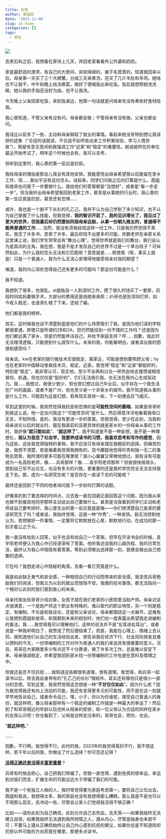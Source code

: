 ```yaml
---
title: 在家
author: 黄国政
date: '2023-12-08'
slug: at-home
categories: []
tags:
  - 想法
---
```


<!--more-->

![](/images/posts/2023/12/12-08-at-home.jpg)

去黑石屿之前，我预备在家待上几天，并回老家看看外公外婆和奶奶。

家是最舒适的港湾，有自己的大房间，床软绵绵的，被子毛茸茸的。知道我回来以后，母亲第一天买了三个大螃蟹，分成三天来煮汤，还买了几斤羊肚和羊肉。她啥也不让我干，中午和晚上炖汤煮菜，做好了便喊我出来吃饭。饭后我想帮她洗洗碗，她以我的手指还没好为由，也不让我洗。

今天晚上父亲回家吃饭，来到饭桌边，他第一句话就是问母亲有没有煮些好食材给我。

我心里知道，不管父亲有没有问，母亲都会做；不管母亲有没有做，父亲也都会问。

我话比以前多了一些，主动和母亲聊起了就业的事情。看起来她没有特别想让我读研的迹象（“合适的话就读，不合适不如早些出来工作积累经验，学习人情世故”），倒是有意无意间和我强调工作“近家”和“稳定”的重要性。她说她所在的单位最近开始考试了，明年这个时候也会有，我可以去考。

但听到这里时，我心里的第一反应是抗拒。

我给母亲的理由是那会儿我会有其他安排。我能感觉出母亲希望我以后能留在家乡工作，但……我似乎没有这份念头。说起来，同学们问我之后的打算是什么，霞姐和俊哥也问我下一步要做什么，我给他们的答案都是“没想好”，或者是“看一步走一步”。但当我听出母亲希望我回到老家工作，甚至是从事她的行业时，我心里的第一反应竟是抗拒，甚至还有恐惧……

或许，我也是一个脱不下长衫的孔乙己。我并不认为自己学到了多少知识，也不认为自己掌握了什么技能，但我觉得，**我的智识开启了，我的见识增长了，我见过了更大的世界，但我最后却仍然要如同我母亲这般，从事一份朝九晚五的，普通得不能再普通的工作**……当然，我没有资格歧视这样一份工作，只是我仍然觉得不真实，我念了许多书，思索了许多，最后却找不出更多的可能。庆鹏老师在亲密关系这堂课上说，我们学生常常会有“舞台心理”，觉得世界就是我们的舞台，我们自认为是其间的主角。我在想，我是不是才发现自己的世界不过是一个草台班子？可纵然如此，为什么我的念头无法和它匹配呢？意思就是……假使我（唉，事实上就是）只是一个普通人，我为什么无法心安理得地接受母亲对我的期望？

难道，我的内心深处觉得自己还有更多的可能吗？那这份可能是什么？

我不知道。

我想到了很多，也很乱。st姐独自一人到深圳工作，攒了很久的钱买了一套房，前段时间姑妈要做手术，大部分的费用还是由她来承担；zh哥也是到深圳打拼，如今收入稳定，也逐渐扎根了下来，还结了婚。

他们都是我的榜样。

其实，这时候我也说不清楚到底是他们的什么特质吸引了我，是因为他们读的学校都很普通，即使只是所谓的2B和2A，但仍然能找到一份不错的工作吗？还是因为他们都远离了家乡，但是仍然能养活自己，并给予家庭支持？呼……抱歉，我此时无法理清逻辑，只能想到什么就写什么。未来的我，你能看明白，或者读出我的困惑和感受吗？

母亲说，kw在老家的银行做技术员很稳定，离家近，可能是想到要照顾父母；hy也在老家的中国移动里做技术员，稳定，近家。我觉得“稳定”和“近家”都挺好的，特别是“稳定”，我非常认可，现实地，至少不会再和过去一样热血地去憧憬或相信冒险、机遇。但也仅仅是“挺好的”，它们无法吸引我，也无法在我内心生成驱动力。我……我想过，我很少很少，但也曾幻想过自己毕业后，似乎存在一个我生活在广州的画面，或者不是广州，但也至少是一个非家乡的城市。我不知道我从事的是什么工作，可能因为这是幻想，若再现实具体一些，下一刻便会灰飞烟灭。

写到这里的时候，我突然觉得我抗拒和恐惧的是**可能性空间的萎缩**。如果是哥哥听到我这么说，他一定会问我这个“可能性空间”是什么，然后得意洋洋地看着我哑口无言，不知所措。是的，我没有更进一步的答案。但我觉得，至少在此刻，当我和母亲谈论以后的就业时，摆在我面前的且更具体的就是家乡的一份母亲从事的工作时，我好像“**就只能如此**”、“**就这样了**”。我不知道是不是一种妄想，是不是一种理想化，**我认为我念了社会学，我要养成读书的习惯，我喜欢思考和写作的感觉**，因为这些，这些我觉得独特的事物，我不应该只有母亲摆在我眼前的选择。但痛苦的是，我想不清楚，若是循着我觉得我拥有的，现今朦胧地觉得珍贵和独一无二的事物去思索，我所谓的更多可能在哪里呢？我小心翼翼又卑微地想过，我有没有可能成为一名高校老师，像……兵哥那样？像……袁宇阳老师那样？但我很快摇摇头，想到自己写不出论文，也没有多大的兴致，更重要的还是我的学历完全无法支持我走下去。那，成为一名研究生呢？是否存在一直读下去的可能呢？

最终还是回到了不同的他者询问我下一步如何打算的话题。

好像真的到了要选择的时间点。过去我一直在回避正面回答这个问题，因为我从来也做不到像其他同学那样主动说出自己要做什么。甚至是当我看到同学们主动和老师说自己要考研时，我心里生出的第一反应竟是鄙夷——你们想清楚自己是真的要读研究生了吗？或者说，我始终觉得，这是一种“作秀”，一种宣扬。我无法控制地认为，若想做好一件事情，一定要将它默默放在心里，默默地行动，在成功的那一刻才能公之于众。

我一直没有给别人回答，似乎也没有给自己一个答案。但早在开读书会的时候，袁宇阳老师便认为我心中已经逐渐有了答案。他听我述说我的心路历程、我的日常生活，最终认为我心中隐隐有着答案，等到必须做出选择那一刻，我便会做出自己想要的选择。

它在吗？我想走进心中隐秘的角落，去看一看它究竟是什么。

我是如此缺乏勇气和安全感，一种相信自己的行动而带来的安全感。我坚信兵哥勉励我们的阅读，但我又为以后的就业而惴惴不安。我做的任何事情，都无法指向一个相对让此刻的我们感到放心的未来。

母亲托朋友给哥哥介绍对象，女孩子就在我们老家的小医院里当助产师。母亲对这点很满意，一个是助产师这个职业有特殊的、难以取代的职业特性，另一个则是稳定，有编制。不论是和我谈论，还是和父亲谈论，母亲都围绕这一点展开。这难免让我想到霞姐和俊哥，和我聊到未来的规划时，他们也一度表露出希望我走进编制的看法。我……我觉得我可以理解他们，这样的说法并不是“左耳进右耳出”，或者说是一种我听明白了，我赞成了然后便结束了。而是，我能在心理上、情绪上去认同，我知道他们从自己的生活经验出发，想告诉我在经济下行、社会风险频发且难以预料的今天，一份带编制的工作对作为普通人的我们来说具有很重要的意义。况且，哥哥在大家眼里多少有点还不十分靠谱，换了许多次工作，总是难以安定下来，母亲强调稳定，并希望我回到家乡找一份带编制的工作也是在意料及情理之中。

但我还是忍不住抗拒……我知道这些都很有道理，很有道理。我觉得，和兵哥一起读书以后，除去我自身带有的“孔乙己的长衫”情结外，其实还有哪怕只是很小一部分的念想。写到这里，我突然觉得这念想是一种“**不甘仅仅如此**”。因为什么呢？因为我觉得我还有向上流动的可能，我还有变得更多元的可能性，而不是在这一刻就早早地告诉自己，或者命令自己，嘿，小子，你以为你谁呢，接受自己普通人的身份，就这样吧，像父母亲那样有一个稳定的编制工作就是一种最大的幸运了！然后到了和哥哥相近的年龄以后也听从相亲的安排，和一位父母认为合适的同样在家乡的女孩认识吧！你也看到了，父母是这样走过来的，哥哥也会，而你，也会。

“**就这样吧**。”

……

抱歉，不行啊。我觉得不行。此时的我，2023年的我觉得真的不行，我不想这样。若干年以后的我，你做出了什么选择？你可否还记得？

[**活得正确还是活得丰富更重要**](https://mp.weixin.qq.com/s/SEv6rMknhprt-7962PrNHQ)？

兵哥有时候会担心，自己把我们带偏了。但我一直觉得，遇到他真的很幸运，幸运到对我们而言，扩展生命的可能远远大于带偏了我们的可能。

我不是一个有独立人格的人，我时常觉得要为家庭考虑第一，要将自己让位出去。霞姐和我说，我想得太多，我的家庭也没有我想得那么糟糕。那么我是不是也可以不用那么现实，去冲动一些，尽管会让家人们觉得我活得不够正确？

比如——请你此刻为自己确信，此刻允许自己去热血，去天真——如果我始终无法建立自信，如果我始终无法遇到我所倾情之人，遵从内心，尽管是独身也未尝不可；不要马上遵从正确但始终让自己内心感到抗拒的建议，如果你总是不知道除却抗拒以外可能的方向究竟在哪里，那便多点读书。